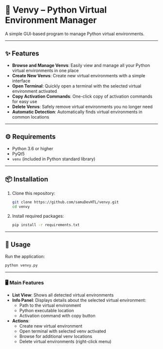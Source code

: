 # 🐍 Venvy – Python Virtual Environment Manager

A simple GUI-based program to manage Python virtual environments.

---

## ✨ Features

- **Browse and Manage Venvs**: Easily view and manage all your Python virtual environments in one place
- **Create New Venvs**: Create new virtual environments with a simple interface
- **Open Terminal**: Quickly open a terminal with the selected virtual environment activated
- **Copy Activation Commands**: One-click copy of activation commands for easy use
- **Delete Venvs**: Safely remove virtual environments you no longer need
- **Automatic Detection**: Automatically finds virtual environments in common locations

---

## ⚙️ Requirements

- Python 3.6 or higher
- PyQt5
- `venv` (included in Python standard library)

---

## 📦 Installation

1. Clone this repository:
    
    ```bash
    git clone https://github.com/samuDevHTL/venvy.git
    cd venvy
    
    ```
    
2. Install required packages:
    
    ```bash
    pip install -r requirements.txt
    
    ```
    

---

## 🚀 Usage

Run the application:

```bash
python venvy.py

```

---

### 🖥️ Main Features

- **List View**: Shows all detected virtual environments
- **Info Panel**: Displays details about the selected virtual environment:
    - Path to the virtual environment
    - Python executable location
    - Activation command with copy button
- **Actions**:
    - Create new virtual environment
    - Open terminal with selected venv activated
    - Browse for additional venv locations
    - Delete virtual environments (right-click menu)